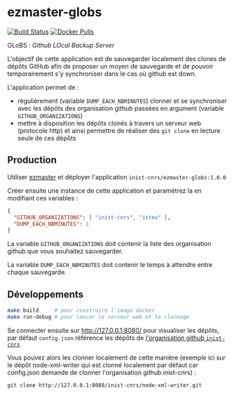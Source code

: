 # ezmaster-globs

[![Build Status](https://travis-ci.org/Inist-CNRS/ezmaster-globs.svg?branch=master)](https://travis-ci.org/Inist-CNRS/ezmaster-globs) [![Docker Pulls](https://img.shields.io/docker/pulls/inistcnrs/ezmaster-globs.svg)](https://registry.hub.docker.com/u/inistcnrs/ezmaster-globs/)

GLoBS : *Github LOcal Backup Server*

L'objectif de cette application est de sauvegarder localement des clones de dépôts GitHub afin de proposer un moyen de sauvegarde et de pouvoir temporairement s'y synchroniser dans le cas où github est down.

L'application permet de :

- régulièrement (variable `DUMP_EACH_NBMINUTES`) clonner et se synchroniser avec les dépôts des organisation github passées en argument (variable `GITHUB_ORGANIZATIONS`)
- mettre à disposition les dépôts clonés à travers un serveur web (protocole http) et ainsi permettre de réaliser des `git clone` en lecture seule de ces dépôts

## Production

Utiliser [ezmaster](https://github.com/Inist-CNRS/ezmaster) et déployer l'application `inist-cnrs/ezmaster-globs:1.0.0`

Créer ensuite une instance de cette application et paramétrez la en modifiant ces variables :

```json
{
  "GITHUB_ORGANIZATIONS": [ "inist-cnrs", "istex" ],
  "DUMP_EACH_NBMINUTES": 1
}
```

La variable `GITHUB_ORGANIZATIONS` doit contenir la liste des organisation github que vous souhaitez sauvegarder.

La variable `DUMP_EACH_NBMINUTES` doit contenir le temps à attendre entre chaque sauvegarde.

## Développements

```bash
make build     # pour construire l'image docker
make run-debug # pour lancer le serveur web et le clonnage
```

Se connecter ensuite sur http://127.0.0.1:8080/ pour visualiser les dépôts, par défaut `config.json` référence les dépôts de [l'organisation github `inist-cnrs`](https://github.com/Inist-CNRS/)

Vous pouvez alors les clonner localement de cette manière (exemple ici sur le dépôt node-xml-writer qui est clonné localement par défaut car config.json demande de clonner l'organisation github inist-cnrs) :

```
git clone http://127.0.0.1:8080/inist-cnrs/node-xml-writer.git
```

